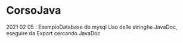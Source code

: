 # CorsoJava


2021 02 05 : EsempioDatabase db mysql
			 Uso delle stringhe
			 JavaDoc, eseguire da Export cercando JavaDoc


